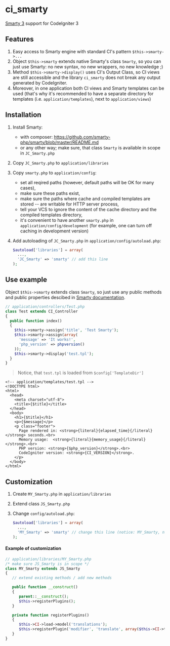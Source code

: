 # ci_smarty
[Smarty 3](http://www.smarty.net/) support for CodeIgniter 3

## Features
1. Easy access to Smarty engine with standard CI's pattern `$this->smarty->...`
2. Object `$this->smarty` extends native Smarty's class `Smarty`, so you can just use Smarty: no new syntax, no new wrappers, no new knowledge ;)
3. Method `$this->smarty->display()` uses CI's Output Class, so CI views are still accessible and the library `ci_smarty` does not break any output generated by CodeIgniter.
4. Moreover, in one application both CI views and Smarty templates can be used (that's why it's recommended to have a separate directory for templates (i.e. `application/templates`), next to `application/views`)

## Installation
1. Install Smarty:
   * with composer: https://github.com/smarty-php/smarty/blob/master/README.md
   * or any other way; make sure, that class `Smarty` is available in scope in `JC_Smarty.php`
2. Copy `JC_Smarty.php` to `application/libraries`
3. Copy `smarty.php` to `application/config`:
   * set all reqired paths (however, default paths will be OK for many cases),
   * make sure these paths exist,
   * make sure the paths where cache and compiled templates are stored -- are writable for HTTP server process,
   * tell your VCS to ignore the content of the cache directory and the compiled templates directory,
   * it's convenient to have another `smarty.php` in `application/config/development` (for example, one can turn off caching in development version)
4. Add autoloading of `JC_Smarty.php` in `application/config/autoload.php`:

   ```php
   $autoload['libraries'] = array(
     ...,
     'JC_Smarty' => 'smarty' // add this line
   );
   ```

## Use example
Object `$this->smarty` extends class `Smarty`, so just use any public methods and public properties descibed in [Smarty documentation](http://www.smarty.net/docs/en/smarty.for.programmers.tpl).
```php
// application/controllers/Test.php
class Test extends CI_Controller
{
  public function index()
  {
    $this->smarty->assign('title', 'Test Smarty');
    $this->smarty->assign(array(
      'message' => 'It works!',
      'php_version' => phpversion()
    ));
    $this->smarty->display('test.tpl');
  }
}
```
> Notice, that `test.tpl` is loaded from `$config['TemplateDir']`

```smarty
<!-- application/templates/test.tpl -->
<!DOCTYPE html>
<html>
  <head>
    <meta charset="utf-8">
    <title>{$title}</title>
  </head>
  <body>
    <h1>{$title}</h1>
    <p>{$message}</p>
    <p class="footer">
      Page rendered in: <strong>{literal}{elapsed_time}{/literal}</strong> seconds.<br>
      Memory usage:  <strong>{literal}{memory_usage}{/literal}</strong>.<br>
      PHP version: <strong>{$php_version}</strong>.<br>
      CodeIgniter version: <strong>{CI_VERSION}</strong>.
    </p>
  </body>
</html>
```

## Customization
1. Create `MY_Smarty.php` in `application/libraries`
2. Extend class `JS_Smarty.php`
3. Change `config/autoload.php`:

   ```php
   $autoload['libraries'] = array(
     ...,
     'MY_Smarty' => 'smarty' // change this line (notice: MY_Smarty, not JS_Smarty)
   );
   ```

#### Example of customization
```php
// application/libraries/MY_Smarty.php
/* make sure JS_Smarty is in scope */
class MY_Smarty extends JS_Smarty
{
   // extend existing methods / add new methods

   public function __construct()
   {
      parent::__construct();
      $this->registerPlugins();
   }

   private function registerPlugins()
   {
      $this->CI->load->model('translations');
      $this->registerPlugin('modifier', 'translate', array($this->CI->translations, 'get'));
   }
}
```
